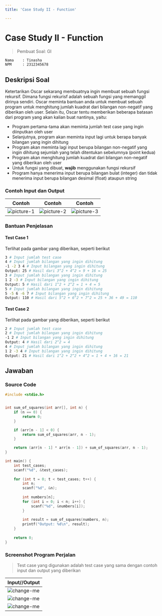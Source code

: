 ```yaml
---
title: 'Case Study II - Function'

---
```


# Case Study II - Function

> Pembuat Soal: GI

```bash
Nama    : Tinasha
NPM     : 2312345678
```

## Deskripsi Soal

Ketertarikan Oscar sekarang membuatnya ingin membuat sebuah fungsi rekursif. Dimana fungsi rekurisf adalah sebuah fungsi yang memanggil dirinya sendiri. Oscar meminta bantuan anda untuk membuat sebuah program untuk menghitung jumlah kuadrat dari bilangan non-negatif yang diberikan oleh user. Selain itu, Oscar tentu memberikan beberapa batasan dari program yang akan kalian buat nantinya, yaitu:

- Program pertama-tama akan meminta jumlah test case yang ingin diinputkan oleh user
- Selanjutnya, program akan meminta input lagi untuk berapa banyak bilangan yang ingin dihitung
- Program akan meminta lagi input berupa bilangan non-negatif yang ingin dihitung sejumlah yang telah ditentukan sebelumnya (point kedua)
- Program akan menghitung jumlah kuadrat dari bilangan non-negatif yang diberikan oleh user
- Untuk fungsi yang dibuat, **wajib** menggunakan fungsi rekursif
- Program hanya menerima input berupa bilangan bulat (integer) dan tidak menerima input berupa bilangan desimal (float) ataupun string

### Contoh Input dan Output

| Contoh | Contoh | Contoh | 
| --- | --- | --- |
| ![picture-1](http://cdn.digilabdte.com/u/SQYMKK.png) | ![picture-2](http://cdn.digilabdte.com/u/wxx37d.png) | ![picture-3](http://cdn.digilabdte.com/u/CMl16I.png) |

### Bantuan Penjelasan

#### Test Case 1

Terlihat pada gambar yang diberikan, seperti berikut

```bash
3 # Input jumlah test case
4 # Input jumlah bilangan yang ingin dihitung
-1 -2 3 4 # Input bilangan yang ingin dihitung
Output: 25 # Hasil dari 3^2 + 4^2 = 9 + 16 = 25
3 # Input jumlah bilangan yang ingin dihitung
1 2 -3 # Input bilangan yang ingin dihitung
Output: 5 # Hasil dari 1^2 + 2^2 = 1 + 4 = 5
5 # Input jumlah bilangan yang ingin dihitung
5 -5 6 -6 7 # Input bilangan yang ingin dihitung
Output: 110 # Hasil dari 5^2 + 6^2 + 7^2 = 25 + 36 + 49 = 110
```

#### Test Case 2

Terlihat pada gambar yang diberikan, seperti berikut

```bash
2 # Input jumlah test case
2 # Input jumlah bilangan yang ingin dihitung
-1 2 # Input bilangan yang ingin dihitung
Output: 4 # Hasil dari 2^2 = 4
4 # Input jumlah bilangan yang ingin dihitung
1 2 -3 4 # Input bilangan yang ingin dihitung 
Output: 21 # Hasil dari 1^2 + 2^2 + 4^2 = 1 + 4 + 16 = 21
```

## Jawaban

### Source Code

```c
#include <stdio.h>


int sum_of_squares(int arr[], int n) {
    if (n == 0) {
        return 0;
    }

    if (arr[n - 1] < 0) {
        return sum_of_squares(arr, n - 1);
    }

    return (arr[n - 1] * arr[n - 1]) + sum_of_squares(arr, n - 1);
}

int main() {
    int test_cases;
    scanf("%d", &test_cases);
    
    for (int t = 0; t < test_cases; t++) {
        int n;
        scanf("%d", &n);
        
        int numbers[n];
        for (int i = 0; i < n; i++) {
            scanf("%d", &numbers[i]);
        }
        
        int result = sum_of_squares(numbers, n);
        printf("Output: %d\n", result);
    }
    
    return 0;
}
```

### Screenshot Program Perjalan



> Test case yang digunakan adalah test case yang sama dengan contoh input dan output yang diberikan

| Input//Output |
| --- |
| ![change-me](http://cdn.digilabdte.com/u/1.png) |
| ![change-me](http://cdn.digilabdte.com/u/2.png) |
| ![change-me](http://cdn.digilabdte.com/u/3.png) |
